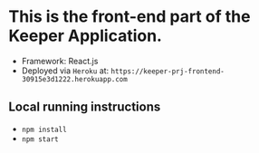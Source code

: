 # This is the front-end part of the Keeper Application.

- Framework: React.js
- Deployed via `Heroku` at: `https://keeper-prj-frontend-30915e3d1222.herokuapp.com`

## Local running instructions

- `npm install`
- `npm start`
